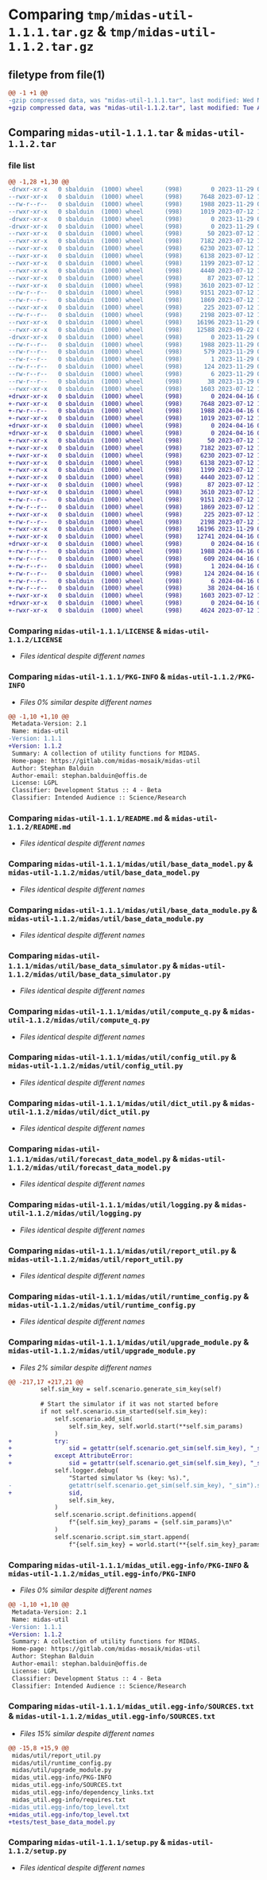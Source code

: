 # Comparing `tmp/midas-util-1.1.1.tar.gz` & `tmp/midas-util-1.1.2.tar.gz`

## filetype from file(1)

```diff
@@ -1 +1 @@
-gzip compressed data, was "midas-util-1.1.1.tar", last modified: Wed Nov 29 08:18:59 2023, max compression
+gzip compressed data, was "midas-util-1.1.2.tar", last modified: Tue Apr 16 06:20:14 2024, max compression
```

## Comparing `midas-util-1.1.1.tar` & `midas-util-1.1.2.tar`

### file list

```diff
@@ -1,28 +1,30 @@
-drwxr-xr-x   0 sbalduin  (1000) wheel      (998)        0 2023-11-29 08:18:59.153863 midas-util-1.1.1/
--rwxr-xr-x   0 sbalduin  (1000) wheel      (998)     7648 2023-07-12 12:36:58.000000 midas-util-1.1.1/LICENSE
--rw-r--r--   0 sbalduin  (1000) wheel      (998)     1988 2023-11-29 08:18:59.153863 midas-util-1.1.1/PKG-INFO
--rwxr-xr-x   0 sbalduin  (1000) wheel      (998)     1019 2023-07-12 12:36:58.000000 midas-util-1.1.1/README.md
-drwxr-xr-x   0 sbalduin  (1000) wheel      (998)        0 2023-11-29 08:18:59.150529 midas-util-1.1.1/midas/
-drwxr-xr-x   0 sbalduin  (1000) wheel      (998)        0 2023-11-29 08:18:59.153863 midas-util-1.1.1/midas/util/
--rwxr-xr-x   0 sbalduin  (1000) wheel      (998)       50 2023-07-12 12:36:58.000000 midas-util-1.1.1/midas/util/__init__.py
--rwxr-xr-x   0 sbalduin  (1000) wheel      (998)     7182 2023-07-12 12:36:58.000000 midas-util-1.1.1/midas/util/base_data_model.py
--rwxr-xr-x   0 sbalduin  (1000) wheel      (998)     6230 2023-07-12 12:36:58.000000 midas-util-1.1.1/midas/util/base_data_module.py
--rwxr-xr-x   0 sbalduin  (1000) wheel      (998)     6138 2023-07-12 12:36:58.000000 midas-util-1.1.1/midas/util/base_data_simulator.py
--rwxr-xr-x   0 sbalduin  (1000) wheel      (998)     1199 2023-07-12 12:36:58.000000 midas-util-1.1.1/midas/util/compute_q.py
--rwxr-xr-x   0 sbalduin  (1000) wheel      (998)     4440 2023-07-12 12:36:58.000000 midas-util-1.1.1/midas/util/config_util.py
--rwxr-xr-x   0 sbalduin  (1000) wheel      (998)       87 2023-07-12 12:36:58.000000 midas-util-1.1.1/midas/util/dateformat.py
--rwxr-xr-x   0 sbalduin  (1000) wheel      (998)     3610 2023-07-12 12:36:58.000000 midas-util-1.1.1/midas/util/dict_util.py
--rw-r--r--   0 sbalduin  (1000) wheel      (998)     9151 2023-07-12 12:36:58.000000 midas-util-1.1.1/midas/util/forecast_data_model.py
--rw-r--r--   0 sbalduin  (1000) wheel      (998)     1869 2023-07-12 12:36:58.000000 midas-util-1.1.1/midas/util/logging.py
--rwxr-xr-x   0 sbalduin  (1000) wheel      (998)      225 2023-07-12 12:36:58.000000 midas-util-1.1.1/midas/util/print_format.py
--rw-r--r--   0 sbalduin  (1000) wheel      (998)     2198 2023-07-12 12:36:58.000000 midas-util-1.1.1/midas/util/report_util.py
--rwxr-xr-x   0 sbalduin  (1000) wheel      (998)    16196 2023-11-29 07:58:53.000000 midas-util-1.1.1/midas/util/runtime_config.py
--rwxr-xr-x   0 sbalduin  (1000) wheel      (998)    12588 2023-09-22 09:32:49.000000 midas-util-1.1.1/midas/util/upgrade_module.py
-drwxr-xr-x   0 sbalduin  (1000) wheel      (998)        0 2023-11-29 08:18:59.153863 midas-util-1.1.1/midas_util.egg-info/
--rw-r--r--   0 sbalduin  (1000) wheel      (998)     1988 2023-11-29 08:18:59.000000 midas-util-1.1.1/midas_util.egg-info/PKG-INFO
--rw-r--r--   0 sbalduin  (1000) wheel      (998)      579 2023-11-29 08:18:59.000000 midas-util-1.1.1/midas_util.egg-info/SOURCES.txt
--rw-r--r--   0 sbalduin  (1000) wheel      (998)        1 2023-11-29 08:18:59.000000 midas-util-1.1.1/midas_util.egg-info/dependency_links.txt
--rw-r--r--   0 sbalduin  (1000) wheel      (998)      124 2023-11-29 08:18:59.000000 midas-util-1.1.1/midas_util.egg-info/requires.txt
--rw-r--r--   0 sbalduin  (1000) wheel      (998)        6 2023-11-29 08:18:59.000000 midas-util-1.1.1/midas_util.egg-info/top_level.txt
--rw-r--r--   0 sbalduin  (1000) wheel      (998)       38 2023-11-29 08:18:59.153863 midas-util-1.1.1/setup.cfg
--rwxr-xr-x   0 sbalduin  (1000) wheel      (998)     1603 2023-07-12 12:36:58.000000 midas-util-1.1.1/setup.py
+drwxr-xr-x   0 sbalduin  (1000) wheel      (998)        0 2024-04-16 06:20:14.909225 midas-util-1.1.2/
+-rwxr-xr-x   0 sbalduin  (1000) wheel      (998)     7648 2023-07-12 12:36:58.000000 midas-util-1.1.2/LICENSE
+-rw-r--r--   0 sbalduin  (1000) wheel      (998)     1988 2024-04-16 06:20:14.905892 midas-util-1.1.2/PKG-INFO
+-rwxr-xr-x   0 sbalduin  (1000) wheel      (998)     1019 2023-07-12 12:36:58.000000 midas-util-1.1.2/README.md
+drwxr-xr-x   0 sbalduin  (1000) wheel      (998)        0 2024-04-16 06:20:14.905892 midas-util-1.1.2/midas/
+drwxr-xr-x   0 sbalduin  (1000) wheel      (998)        0 2024-04-16 06:20:14.905892 midas-util-1.1.2/midas/util/
+-rwxr-xr-x   0 sbalduin  (1000) wheel      (998)       50 2023-07-12 12:36:58.000000 midas-util-1.1.2/midas/util/__init__.py
+-rwxr-xr-x   0 sbalduin  (1000) wheel      (998)     7182 2023-07-12 12:36:58.000000 midas-util-1.1.2/midas/util/base_data_model.py
+-rwxr-xr-x   0 sbalduin  (1000) wheel      (998)     6230 2023-07-12 12:36:58.000000 midas-util-1.1.2/midas/util/base_data_module.py
+-rwxr-xr-x   0 sbalduin  (1000) wheel      (998)     6138 2023-07-12 12:36:58.000000 midas-util-1.1.2/midas/util/base_data_simulator.py
+-rwxr-xr-x   0 sbalduin  (1000) wheel      (998)     1199 2023-07-12 12:36:58.000000 midas-util-1.1.2/midas/util/compute_q.py
+-rwxr-xr-x   0 sbalduin  (1000) wheel      (998)     4440 2023-07-12 12:36:58.000000 midas-util-1.1.2/midas/util/config_util.py
+-rwxr-xr-x   0 sbalduin  (1000) wheel      (998)       87 2023-07-12 12:36:58.000000 midas-util-1.1.2/midas/util/dateformat.py
+-rwxr-xr-x   0 sbalduin  (1000) wheel      (998)     3610 2023-07-12 12:36:58.000000 midas-util-1.1.2/midas/util/dict_util.py
+-rw-r--r--   0 sbalduin  (1000) wheel      (998)     9151 2023-07-12 12:36:58.000000 midas-util-1.1.2/midas/util/forecast_data_model.py
+-rw-r--r--   0 sbalduin  (1000) wheel      (998)     1869 2023-07-12 12:36:58.000000 midas-util-1.1.2/midas/util/logging.py
+-rwxr-xr-x   0 sbalduin  (1000) wheel      (998)      225 2023-07-12 12:36:58.000000 midas-util-1.1.2/midas/util/print_format.py
+-rw-r--r--   0 sbalduin  (1000) wheel      (998)     2198 2023-07-12 12:36:58.000000 midas-util-1.1.2/midas/util/report_util.py
+-rwxr-xr-x   0 sbalduin  (1000) wheel      (998)    16196 2023-11-29 09:54:18.000000 midas-util-1.1.2/midas/util/runtime_config.py
+-rwxr-xr-x   0 sbalduin  (1000) wheel      (998)    12741 2024-04-16 06:19:32.000000 midas-util-1.1.2/midas/util/upgrade_module.py
+drwxr-xr-x   0 sbalduin  (1000) wheel      (998)        0 2024-04-16 06:20:14.905892 midas-util-1.1.2/midas_util.egg-info/
+-rw-r--r--   0 sbalduin  (1000) wheel      (998)     1988 2024-04-16 06:20:14.000000 midas-util-1.1.2/midas_util.egg-info/PKG-INFO
+-rw-r--r--   0 sbalduin  (1000) wheel      (998)      609 2024-04-16 06:20:14.000000 midas-util-1.1.2/midas_util.egg-info/SOURCES.txt
+-rw-r--r--   0 sbalduin  (1000) wheel      (998)        1 2024-04-16 06:20:14.000000 midas-util-1.1.2/midas_util.egg-info/dependency_links.txt
+-rw-r--r--   0 sbalduin  (1000) wheel      (998)      124 2024-04-16 06:20:14.000000 midas-util-1.1.2/midas_util.egg-info/requires.txt
+-rw-r--r--   0 sbalduin  (1000) wheel      (998)        6 2024-04-16 06:20:14.000000 midas-util-1.1.2/midas_util.egg-info/top_level.txt
+-rw-r--r--   0 sbalduin  (1000) wheel      (998)       38 2024-04-16 06:20:14.909225 midas-util-1.1.2/setup.cfg
+-rwxr-xr-x   0 sbalduin  (1000) wheel      (998)     1603 2023-07-12 12:36:58.000000 midas-util-1.1.2/setup.py
+drwxr-xr-x   0 sbalduin  (1000) wheel      (998)        0 2024-04-16 06:20:14.905892 midas-util-1.1.2/tests/
+-rwxr-xr-x   0 sbalduin  (1000) wheel      (998)     4624 2023-07-12 12:36:58.000000 midas-util-1.1.2/tests/test_base_data_model.py
```

### Comparing `midas-util-1.1.1/LICENSE` & `midas-util-1.1.2/LICENSE`

 * *Files identical despite different names*

### Comparing `midas-util-1.1.1/PKG-INFO` & `midas-util-1.1.2/PKG-INFO`

 * *Files 0% similar despite different names*

```diff
@@ -1,10 +1,10 @@
 Metadata-Version: 2.1
 Name: midas-util
-Version: 1.1.1
+Version: 1.1.2
 Summary: A collection of utility functions for MIDAS.
 Home-page: https://gitlab.com/midas-mosaik/midas-util
 Author: Stephan Balduin
 Author-email: stephan.balduin@offis.de
 License: LGPL
 Classifier: Development Status :: 4 - Beta
 Classifier: Intended Audience :: Science/Research
```

### Comparing `midas-util-1.1.1/README.md` & `midas-util-1.1.2/README.md`

 * *Files identical despite different names*

### Comparing `midas-util-1.1.1/midas/util/base_data_model.py` & `midas-util-1.1.2/midas/util/base_data_model.py`

 * *Files identical despite different names*

### Comparing `midas-util-1.1.1/midas/util/base_data_module.py` & `midas-util-1.1.2/midas/util/base_data_module.py`

 * *Files identical despite different names*

### Comparing `midas-util-1.1.1/midas/util/base_data_simulator.py` & `midas-util-1.1.2/midas/util/base_data_simulator.py`

 * *Files identical despite different names*

### Comparing `midas-util-1.1.1/midas/util/compute_q.py` & `midas-util-1.1.2/midas/util/compute_q.py`

 * *Files identical despite different names*

### Comparing `midas-util-1.1.1/midas/util/config_util.py` & `midas-util-1.1.2/midas/util/config_util.py`

 * *Files identical despite different names*

### Comparing `midas-util-1.1.1/midas/util/dict_util.py` & `midas-util-1.1.2/midas/util/dict_util.py`

 * *Files identical despite different names*

### Comparing `midas-util-1.1.1/midas/util/forecast_data_model.py` & `midas-util-1.1.2/midas/util/forecast_data_model.py`

 * *Files identical despite different names*

### Comparing `midas-util-1.1.1/midas/util/logging.py` & `midas-util-1.1.2/midas/util/logging.py`

 * *Files identical despite different names*

### Comparing `midas-util-1.1.1/midas/util/report_util.py` & `midas-util-1.1.2/midas/util/report_util.py`

 * *Files identical despite different names*

### Comparing `midas-util-1.1.1/midas/util/runtime_config.py` & `midas-util-1.1.2/midas/util/runtime_config.py`

 * *Files identical despite different names*

### Comparing `midas-util-1.1.1/midas/util/upgrade_module.py` & `midas-util-1.1.2/midas/util/upgrade_module.py`

 * *Files 2% similar despite different names*

```diff
@@ -217,17 +217,21 @@
         self.sim_key = self.scenario.generate_sim_key(self)
 
         # Start the simulator if it was not started before
         if not self.scenario.sim_started(self.sim_key):
             self.scenario.add_sim(
                 self.sim_key, self.world.start(**self.sim_params)
             )
+            try:
+                sid = getattr(self.scenario.get_sim(self.sim_key), "_sid")
+            except AttributeError:
+                sid = getattr(self.scenario.get_sim(self.sim_key), "_sim").sid
             self.logger.debug(
                 "Started simulator %s (key: %s).",
-                getattr(self.scenario.get_sim(self.sim_key), "_sim").sid,
+                sid,
                 self.sim_key,
             )
             self.scenario.script.definitions.append(
                 f"{self.sim_key}_params = {self.sim_params}\n"
             )
             self.scenario.script.sim_start.append(
                 f"{self.sim_key} = world.start(**{self.sim_key}_params)\n"
```

### Comparing `midas-util-1.1.1/midas_util.egg-info/PKG-INFO` & `midas-util-1.1.2/midas_util.egg-info/PKG-INFO`

 * *Files 0% similar despite different names*

```diff
@@ -1,10 +1,10 @@
 Metadata-Version: 2.1
 Name: midas-util
-Version: 1.1.1
+Version: 1.1.2
 Summary: A collection of utility functions for MIDAS.
 Home-page: https://gitlab.com/midas-mosaik/midas-util
 Author: Stephan Balduin
 Author-email: stephan.balduin@offis.de
 License: LGPL
 Classifier: Development Status :: 4 - Beta
 Classifier: Intended Audience :: Science/Research
```

### Comparing `midas-util-1.1.1/midas_util.egg-info/SOURCES.txt` & `midas-util-1.1.2/midas_util.egg-info/SOURCES.txt`

 * *Files 15% similar despite different names*

```diff
@@ -15,8 +15,9 @@
 midas/util/report_util.py
 midas/util/runtime_config.py
 midas/util/upgrade_module.py
 midas_util.egg-info/PKG-INFO
 midas_util.egg-info/SOURCES.txt
 midas_util.egg-info/dependency_links.txt
 midas_util.egg-info/requires.txt
-midas_util.egg-info/top_level.txt
+midas_util.egg-info/top_level.txt
+tests/test_base_data_model.py
```

### Comparing `midas-util-1.1.1/setup.py` & `midas-util-1.1.2/setup.py`

 * *Files identical despite different names*

